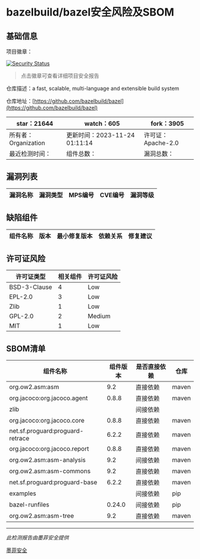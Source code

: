 # bazelbuild/bazel安全风险及SBOM

## 基础信息

项目徽章：

[![Security Status](https://www.murphysec.com/platform3/v31/badge/1727751682538299392.svg)](https://www.murphysec.com/console/report/1698397291508711424/1727751682538299392)

> 点击徽章可查看详细项目安全报告

仓库描述：a fast, scalable, multi-language and extensible build system

仓库地址：[https://github.com/bazelbuild/bazel](https://github.com/bazelbuild/bazel)

| star：21644 | watch：605 | fork：3905 |
| ----------- | -------------- | ------------ |
| 所有者：Organization | 更新时间：2023-11-24 01:11:14 | 许可证：Apache-2.0 |
| 最近检测时间： | 组件总数： | 漏洞总数： |




## 漏洞列表

| 漏洞名称 | 漏洞类型 | MPS编号 | CVE编号 | 漏洞等级 |
| ------- | ------ | ------- | ------ | ----- |





## 缺陷组件

| 组件名称 | 版本 | 最小修复版本 | 依赖关系 | 修复建议 |
| -------- | ---- | ------------ | -------- | -------- |





## 许可证风险

| 许可证类型 | 相关组件 | 许可证风险 |
| ---------- | -------- | ---------- |
|BSD-3-Clause|4|Low|
|EPL-2.0|3|Low|
|Zlib|1|Low|
|GPL-2.0|2|Medium|
|MIT|1|Low|




## SBOM清单

| 组件名称 | 组件版本 | 是否直接依赖 | 仓库 |
| -------- | -------- | ------------ | ---- |
|org.ow2.asm:asm|9.2|直接依赖|maven|
|org.jacoco:org.jacoco.agent|0.8.8|直接依赖|maven|
|zlib||间接依赖||
|org.jacoco:org.jacoco.core|0.8.8|直接依赖|maven|
|net.sf.proguard:proguard-retrace|6.2.2|直接依赖|maven|
|org.jacoco:org.jacoco.report|0.8.8|直接依赖|maven|
|org.ow2.asm:asm-analysis|9.2|间接依赖|maven|
|org.ow2.asm:asm-commons|9.2|直接依赖|maven|
|net.sf.proguard:proguard-base|6.2.2|直接依赖|maven|
|examples||间接依赖|pip|
|bazel-runfiles|0.24.0|间接依赖|pip|
|org.ow2.asm:asm-tree|9.2|直接依赖|maven|


------

*此检测报告由墨菲安全提供*

[墨菲安全](www.murphysec.com)